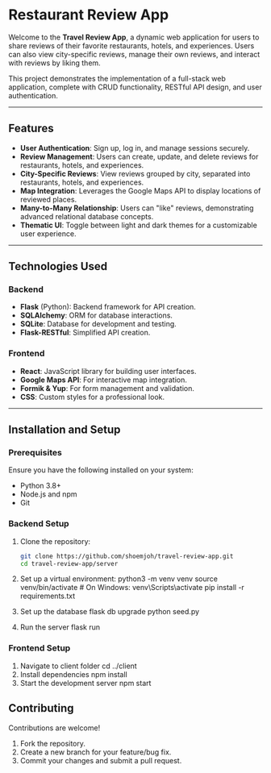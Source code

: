 # Restaurant Review App

Welcome to the **Travel Review App**, a dynamic web application for users to share reviews of their favorite restaurants, hotels, and experiences. Users can also view city-specific reviews, manage their own reviews, and interact with reviews by liking them.

This project demonstrates the implementation of a full-stack web application, complete with CRUD functionality, RESTful API design, and user authentication.

---

## Features

- **User Authentication**: Sign up, log in, and manage sessions securely.
- **Review Management**: Users can create, update, and delete reviews for restaurants, hotels, and experiences.
- **City-Specific Reviews**: View reviews grouped by city, separated into restaurants, hotels, and experiences.
- **Map Integration**: Leverages the Google Maps API to display locations of reviewed places.
- **Many-to-Many Relationship**: Users can "like" reviews, demonstrating advanced relational database concepts.
- **Thematic UI**: Toggle between light and dark themes for a customizable user experience.

---

## Technologies Used

### Backend
- **Flask** (Python): Backend framework for API creation.
- **SQLAlchemy**: ORM for database interactions.
- **SQLite**: Database for development and testing.
- **Flask-RESTful**: Simplified API creation.

### Frontend
- **React**: JavaScript library for building user interfaces.
- **Google Maps API**: For interactive map integration.
- **Formik & Yup**: For form management and validation.
- **CSS**: Custom styles for a professional look.

---

## Installation and Setup

### Prerequisites
Ensure you have the following installed on your system:
- Python 3.8+
- Node.js and npm
- Git

### Backend Setup
1. Clone the repository:
   ```bash
   git clone https://github.com/shoemjoh/travel-review-app.git
   cd travel-review-app/server

2. Set up a virtual environment:
python3 -m venv venv
source venv/bin/activate  # On Windows: venv\\Scripts\\activate
pip install -r requirements.txt

3. Set up the database
flask db upgrade
python seed.py

4. Run the server
flask run

### Frontend Setup
1. Navigate to client folder
cd ../client
2. Install dependencies
npm install
3. Start the development server
npm start

## Contributing
Contributions are welcome! 
1. Fork the repository.
2. Create a new branch for your feature/bug fix.
3. Commit your changes and submit a pull request.
